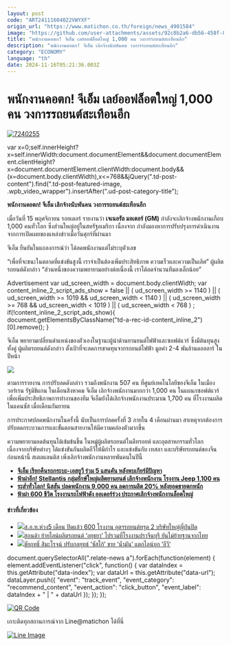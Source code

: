 ```yaml
---
layout: post
code: "ART24111604022VWYXF"
origin_url: "https://www.matichon.co.th/foreign/news_4901584"
image: "https://github.com/user-attachments/assets/92c8b2a6-db56-458f-82b9-2100b14dbcfc"
title: "พนักงานคอตก! จีเอ็ม เลย์ออฟล็อตใหญ่ 1,000 คน วงการรถยนต์สะเทือนอีก"
description: "พนักงานคอตก! จีเอ็ม เลิกจ้างนับพันคน วงการรถยนต์สะเทือนอีก"
category: "ECONOMY"
language: "th"
date: 2024-11-16T05:21:36.003Z
---
```


# พนักงานคอตก! จีเอ็ม เลย์ออฟล็อตใหญ่ 1,000 คน วงการรถยนต์สะเทือนอีก

[![](https://www.matichon.co.th/wp-content/uploads/2024/11/7240255.jpg "7240255")](https://www.matichon.co.th/wp-content/uploads/2024/11/7240255.jpg)

var x=0;self.innerHeight?x=self.innerWidth:document.documentElement&&document.documentElement.clientHeight?x=document.documentElement.clientWidth:document.body&&(x=document.body.clientWidth),x<=768&&jQuery(".td-post-content").find(".td-post-featured-image, .wpb\_video\_wrapper").insertAfter(".ud-post-category-title");

**พนักงานคอตก! จีเอ็ม เลิกจ้างนับพันคน วงการรถยนต์สะเทือนอีก**

เมื่อวันที่ 15 พฤศจิกายน รอยเตอร์ รายงานว่า **เจเนอรัล มอเตอร์ (GM)** กำลังจะเลิกจ้างพนักงานเกือบ 1,000 คนทั่วโลก ซึ่งส่วนใหญ่อยู่ในสหรัฐอเมริกา เนื่องจาก กำลังมองหาการปรับปรุงการดำเนินงาน จากการเปิดเผยของแหล่งข่าวเมื่อวันศุกร์ที่ผ่านมา

จีเอ็ม ยืนยันในแถลงการณ์ว่า ได้ลดพนักงานแต่ไม่ระบุตัวเลข

“เพื่อที่จะชนะในตลาดที่แข่งขันสูงนี้ เราจำเป็นต้องเพิ่มประสิทธิภาพ ความเร็วและความเป็นเลิศ” ผู้ผลิตรถยนต์ดังกล่าว “ส่วนหนึ่งของความพยายามอย่างต่อเนื่องนี้ เราได้ลดจำนวนทีมลงเล็กน้อย”

Advertisement var ud\_screen\_width = document.body.clientWidth; var content\_inline\_2\_script\_ads\_show = false || ( ud\_screen\_width >= 1140 ) || ( ud\_screen\_width >= 1019 && ud\_screen\_width < 1140 ) || ( ud\_screen\_width >= 768 && ud\_screen\_width < 1019 ) || ( ud\_screen\_width < 768 ) ; if(!content\_inline\_2\_script\_ads\_show){ document.getElementsByClassName("td-a-rec-id-content\_inline\_2")\[0\].remove(); }

จีเอ็ม พยายามเปลี่ยนตำแหน่งของตัวเองในฐานะผู้นำด้านยานยนต์ไฟฟ้าและซอฟต์แวร์ ซึ่งมีต้นทุนสูงทั้งคู่ ผู้ผลิตรถยนต์ดังกล่าว ตั้งเป้าที่จะลดการขาดทุนจากรถยนต์ไฟฟ้า มูลค่า 2-4 พันล้านดอลลาร์ ในปีหน้า

![](https://www.matichon.co.th/wp-content/uploads/2024/11/1731728463287.jpg)

ตามการรายงาน การปรับลดดังกล่าว รวมถึงพนักงาน 507 คน ที่ศูนย์เทคโนโลยีของจีเอ็ม ในเมืองวอร์เรน รัฐมิชิแกน ในเดือนสิงหาคม จีเอ็ม เลิกจ้างพนักงานมากกว่า 1,000 คน ในแผนกซอฟต์แวร์เพื่อเพิ่มประสิทธิภาพการทำงานของทีม จีเอ็มยังได้เลิกจ้างพนักงานประมาณ 1,700 คน ที่โรงงานผลิตในแคนซัส เมื่อเดือนกันยายน

การประกาศปลดพนักงานในครั้งนี้ นับเป็นการปลดครั้งที่ 3 ภายใน 4 เดือนผ่านมา สาเหตุจากต้องการปรับลดกระบวนการและขั้นตอนสายงานให้มีความคล่องตัวมากขึ้น

ความพยายามลดต้นทุนได้เข้มข้นขึ้น ในหมู่ผู้ผลิตรถยนต์ในดีทรอยต์ และอุตสาหกรรมทั่วโลก เนื่องจากบริษัทต่างๆ ได้แข่งขันกันผลิตอีวีให้มีกำไร และแข่งขันกับ เทสลา และบริษัทรถยนต์ของจีน ก่อนหน้านี้ สเตลแลนติส เพิ่งเลิกจ้างพนักงานหลายพันคนในปีนี้

*   **[จีเอ็ม เรียกคืนรถกระบะ-เอสยูวี ร่วม 5 แสนคัน หลังพบเกียร์มีปัญหา](https://www.matichon.co.th/economy/auto/news_4899470)**
*   **[ฟ้าผ่าอีก! Stellantis กลุ่มยักษ์ใหญ่ผลิตยานยนต์ เลิกจ้างพนักงาน โรงงาน Jeep 1,100 คน](https://www.matichon.co.th/foreign/news_4889857)**
*   **[ระส่ำทั่วโลก! นิสสัน ปลดพนักงาน 9,000 คน ลดการผลิต 20% หลังยอดขายตกหนัก](https://www.matichon.co.th/economy/auto/news_4887285)**
*   **[ฟ้าผ่า 600 ชีวิต โรงงานรถไฟฟ้าดัง ออเดอร์ร่วง ประกาศเลิกจ้างพนักงานล็อตใหญ่](https://www.matichon.co.th/social/news_4874719)**

#### ข่าวที่เกี่ยวข้อง

*   [![](https://www.matichon.co.th/wp-content/uploads/2024/07/ploi17-wed.jpg)ส.อ.ท.ห่วง5 เดือน ปิดแล้ว 600 โรงงาน อุตฯรถยนต์ทรุด 2 บริษัทใหญ่ญี่ปุ่นปิด](https://www.matichon.co.th/economy/news_4692317)
*   [![](https://www.matichon.co.th/wp-content/uploads/2024/07/ฮอนด้า4684.jpg)ฮอนด้า ย้ายไลน์ผลิตรถยนต์ ‘อยุธยา’ ไปรวมที่โรงงานปราจีนบุรี ยันไม่ย้ายฐานจากไทย](https://www.matichon.co.th/economy/news_4669948)
*   [![](https://www.matichon.co.th/wp-content/uploads/2024/06/222-44.jpg)ชัยฤทธิ์ สิมะโรจน์ ปรับกลยุทธ์ ‘ซัสโก้’ ขาย ‘น้ำมัน’ แตกไลน์บุก ‘อีวี’](https://www.matichon.co.th/economy/news_4654177)

document.querySelectorAll(".relate-news a").forEach(function(element) { element.addEventListener("click", function() { var dataIndex = this.getAttribute("data-index"); var dataUrl = this.getAttribute("data-url"); dataLayer.push({ "event": "track\_event", "event\_category": "recommend\_content", "event\_action": "click\_button", "event\_label": dataIndex + " | " + dataUrl }); }); });

[![QR Code](https://www.matichon.co.th/wp-content/uploads/2023/07/wob1371z.jpg)](https://lin.ee/ht0nDxX)

เกาะติดทุกสถานการณ์จาก Line@matichon ได้ที่นี่

[![Line Image](https://www.matichon.co.th/wp-content/uploads/2023/07/th.png)](https://lin.ee/ht0nDxX)
